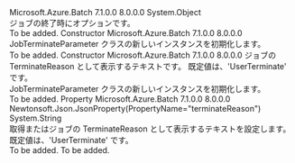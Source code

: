 <Type Name="JobTerminateParameter" FullName="Microsoft.Azure.Batch.Protocol.Models.JobTerminateParameter">
  <TypeSignature Language="C#" Value="public class JobTerminateParameter" />
  <TypeSignature Language="ILAsm" Value=".class public auto ansi beforefieldinit JobTerminateParameter extends System.Object" />
  <TypeSignature Language="DocId" Value="T:Microsoft.Azure.Batch.Protocol.Models.JobTerminateParameter" />
  <TypeSignature Language="VB.NET" Value="Public Class JobTerminateParameter" />
  <TypeSignature Language="F#" Value="type JobTerminateParameter = class" />
  <AssemblyInfo>
    <AssemblyName>Microsoft.Azure.Batch</AssemblyName>
    <AssemblyVersion>7.1.0.0</AssemblyVersion>
    <AssemblyVersion>8.0.0.0</AssemblyVersion>
  </AssemblyInfo>
  <Base>
    <BaseTypeName>System.Object</BaseTypeName>
  </Base>
  <Interfaces />
  <Docs>
    <summary>
            ジョブの終了時にオプションです。
            </summary>
    <remarks>To be added.</remarks>
  </Docs>
  <Members>
    <Member MemberName=".ctor">
      <MemberSignature Language="C#" Value="public JobTerminateParameter ();" />
      <MemberSignature Language="ILAsm" Value=".method public hidebysig specialname rtspecialname instance void .ctor() cil managed" />
      <MemberSignature Language="DocId" Value="M:Microsoft.Azure.Batch.Protocol.Models.JobTerminateParameter.#ctor" />
      <MemberSignature Language="VB.NET" Value="Public Sub New ()" />
      <MemberType>Constructor</MemberType>
      <AssemblyInfo>
        <AssemblyName>Microsoft.Azure.Batch</AssemblyName>
        <AssemblyVersion>7.1.0.0</AssemblyVersion>
        <AssemblyVersion>8.0.0.0</AssemblyVersion>
      </AssemblyInfo>
      <Parameters />
      <Docs>
        <summary>
            JobTerminateParameter クラスの新しいインスタンスを初期化します。
            </summary>
        <remarks>To be added.</remarks>
      </Docs>
    </Member>
    <Member MemberName=".ctor">
      <MemberSignature Language="C#" Value="public JobTerminateParameter (string terminateReason = null);" />
      <MemberSignature Language="ILAsm" Value=".method public hidebysig specialname rtspecialname instance void .ctor(string terminateReason) cil managed" />
      <MemberSignature Language="DocId" Value="M:Microsoft.Azure.Batch.Protocol.Models.JobTerminateParameter.#ctor(System.String)" />
      <MemberSignature Language="VB.NET" Value="Public Sub New (Optional terminateReason As String = null)" />
      <MemberSignature Language="F#" Value="new Microsoft.Azure.Batch.Protocol.Models.JobTerminateParameter : string -&gt; Microsoft.Azure.Batch.Protocol.Models.JobTerminateParameter" Usage="new Microsoft.Azure.Batch.Protocol.Models.JobTerminateParameter terminateReason" />
      <MemberType>Constructor</MemberType>
      <AssemblyInfo>
        <AssemblyName>Microsoft.Azure.Batch</AssemblyName>
        <AssemblyVersion>7.1.0.0</AssemblyVersion>
        <AssemblyVersion>8.0.0.0</AssemblyVersion>
      </AssemblyInfo>
      <Parameters>
        <Parameter Name="terminateReason" Type="System.String" />
      </Parameters>
      <Docs>
        <param name="terminateReason">ジョブの TerminateReason として表示するテキストです。 既定値は、'UserTerminate' です。</param>
        <summary>
            JobTerminateParameter クラスの新しいインスタンスを初期化します。
            </summary>
        <remarks>To be added.</remarks>
      </Docs>
    </Member>
    <Member MemberName="TerminateReason">
      <MemberSignature Language="C#" Value="public string TerminateReason { get; set; }" />
      <MemberSignature Language="ILAsm" Value=".property instance string TerminateReason" />
      <MemberSignature Language="DocId" Value="P:Microsoft.Azure.Batch.Protocol.Models.JobTerminateParameter.TerminateReason" />
      <MemberSignature Language="VB.NET" Value="Public Property TerminateReason As String" />
      <MemberSignature Language="F#" Value="member this.TerminateReason : string with get, set" Usage="Microsoft.Azure.Batch.Protocol.Models.JobTerminateParameter.TerminateReason" />
      <MemberType>Property</MemberType>
      <AssemblyInfo>
        <AssemblyName>Microsoft.Azure.Batch</AssemblyName>
        <AssemblyVersion>7.1.0.0</AssemblyVersion>
        <AssemblyVersion>8.0.0.0</AssemblyVersion>
      </AssemblyInfo>
      <Attributes>
        <Attribute>
          <AttributeName>Newtonsoft.Json.JsonProperty(PropertyName="terminateReason")</AttributeName>
        </Attribute>
      </Attributes>
      <ReturnValue>
        <ReturnType>System.String</ReturnType>
      </ReturnValue>
      <Docs>
        <summary>
            取得またはジョブの TerminateReason として表示するテキストを設定します。 既定値は、'UserTerminate' です。
            </summary>
        <value>To be added.</value>
        <remarks>To be added.</remarks>
      </Docs>
    </Member>
  </Members>
</Type>